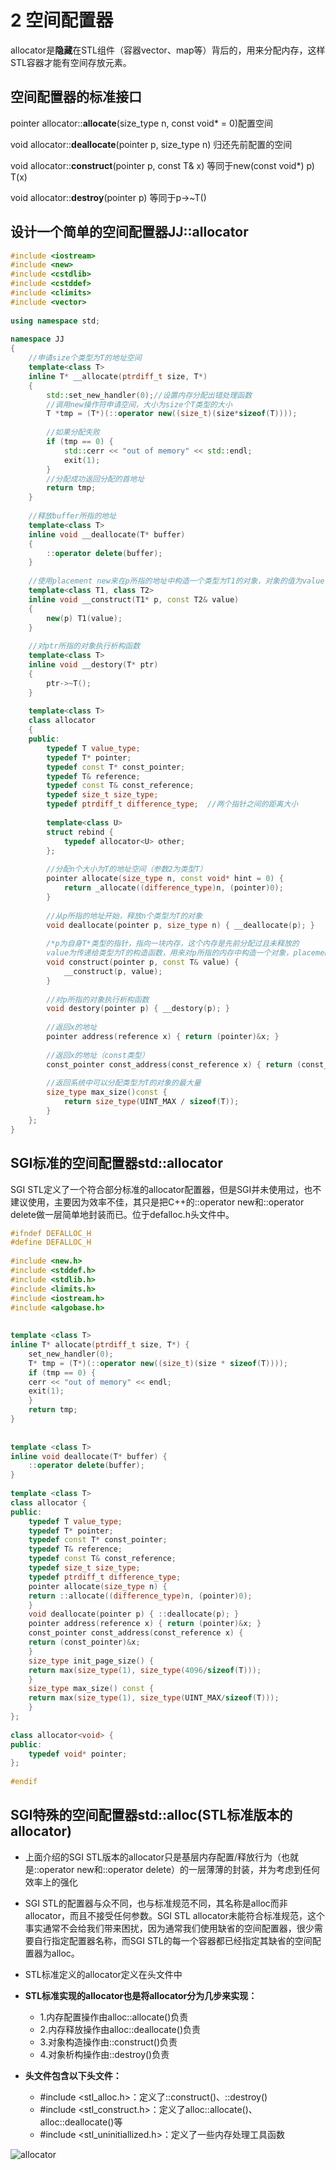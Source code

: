 # 2 空间配置器

allocator是**隐藏**在STL组件（容器vector、map等）背后的，用来分配内存，这样STL容器才能有空间存放元素。

## 空间配置器的标准接口

pointer allocator::**allocate**(size_type n, const void* = 0)配置空间

void allocator::**deallocate**(pointer p, size_type n) 归还先前配置的空间

void allocator::**construct**(pointer p, const T& x) 等同于new(const void*) p) T(x)

void allocator::**destroy**(pointer p) 等同于p->~T()

## 设计一个简单的空间配置器JJ::allocator

```c++
#include <iostream>
#include <new>
#include <cstdlib>
#include <cstddef>
#include <climits>
#include <vector>
 
using namespace std;
 
namespace JJ
{
	//申请size个类型为T的地址空间
	template<class T>
	inline T* __allocate(ptrdiff_t size, T*)
	{
		std::set_new_handler(0);//设置内存分配出错处理函数
		//调用new操作符申请空间，大小为size个T类型的大小
		T *tmp = (T*)(::operator new((size_t)(size*sizeof(T))));
 
		//如果分配失败
		if (tmp == 0) {
			std::cerr << "out of memory" << std::endl;
			exit(1);
		}
		//分配成功返回分配的首地址
		return tmp;
	}
 
	//释放buffer所指的地址
	template<class T>
	inline void __deallocate(T* buffer)
	{
		::operator delete(buffer);
	}
 
	//使用placement new来在p所指的地址中构造一个类型为T1的对象，对象的值为value
	template<class T1, class T2>
	inline void __construct(T1* p, const T2& value)
	{
		new(p) T1(value);
	}
 
	//对ptr所指的对象执行析构函数
	template<class T>
	inline void __destory(T* ptr)
	{
		ptr->~T();
	}
 
	template<class T>
	class allocator
	{
	public:
		typedef T value_type;
		typedef T* pointer;
		typedef const T* const_pointer;
		typedef T& reference;
		typedef const T& const_reference;
		typedef size_t size_type;
		typedef ptrdiff_t difference_type;  //两个指针之间的距离大小
 
		template<class U>
		struct rebind {
			typedef allocator<U> other;
		};
 
		//分配n个大小为T的地址空间（参数2为类型T）
		pointer allocate(size_type n, const void* hint = 0) {
			return _allocate((difference_type)n, (pointer)0);
		}
 
		//从p所指的地址开始，释放n个类型为T的对象
		void deallocate(pointer p, size_type n) { __deallocate(p); }
 
		/*p为自身T*类型的指针，指向一块内存，这个内存是先前分配过且未释放的
		value为传递给类型为T的构造函数，用来对p所指的内存中构造一个对象，placement new*/
		void construct(pointer p, const T& value) {
			__construct(p, value);
		}
 
		//对p所指的对象执行析构函数
		void destory(pointer p) { __destory(p); }
 
		//返回x的地址
		pointer address(reference x) { return (pointer)&x; }
 
		//返回x的地址（const类型）
		const_pointer const_address(const_reference x) { return (const_pointer)&x; }
 
		//返回系统中可以分配类型为T的对象的最大量
		size_type max_size()const {
			return size_type(UINT_MAX / sizeof(T));
		}
	};
}
```

## SGI标准的空间配置器std::allocator

SGI STL定义了一个符合部分标准的allocator配置器，但是SGI并未使用过，也不建议使用，主要因为效率不佳，其只是把C++的::operator new和::operator delete做一层简单地封装而已。位于defalloc.h头文件中。

```c++
#ifndef DEFALLOC_H
#define DEFALLOC_H
 
#include <new.h>
#include <stddef.h>
#include <stdlib.h>
#include <limits.h>
#include <iostream.h>
#include <algobase.h>
 
 
template <class T>
inline T* allocate(ptrdiff_t size, T*) {
    set_new_handler(0);
    T* tmp = (T*)(::operator new((size_t)(size * sizeof(T))));
    if (tmp == 0) {
	cerr << "out of memory" << endl; 
	exit(1);
    }
    return tmp;
}
 
 
template <class T>
inline void deallocate(T* buffer) {
    ::operator delete(buffer);
}
 
template <class T>
class allocator {
public:
    typedef T value_type;
    typedef T* pointer;
    typedef const T* const_pointer;
    typedef T& reference;
    typedef const T& const_reference;
    typedef size_t size_type;
    typedef ptrdiff_t difference_type;
    pointer allocate(size_type n) { 
	return ::allocate((difference_type)n, (pointer)0);
    }
    void deallocate(pointer p) { ::deallocate(p); }
    pointer address(reference x) { return (pointer)&x; }
    const_pointer const_address(const_reference x) { 
	return (const_pointer)&x; 
    }
    size_type init_page_size() { 
	return max(size_type(1), size_type(4096/sizeof(T))); 
    }
    size_type max_size() const { 
	return max(size_type(1), size_type(UINT_MAX/sizeof(T))); 
    }
};
 
class allocator<void> {
public:
    typedef void* pointer;
};
 
#endif
```

## SGI特殊的空间配置器std::alloc(STL标准版本的allocator)

- 上面介绍的SGI STL版本的allocator只是基层内存配置/释放行为（也就是::operator new和::operator delete）的一层薄薄的封装，并为考虑到任何效率上的强化
- SGI STL的配置器与众不同，也与标准规范不同，其名称是alloc而非allocator，而且不接受任何参数。SGI STL allocator未能符合标准规范，这个事实通常不会给我们带来困扰，因为通常我们使用缺省的空间配置器，很少需要自行指定配置器名称，而SGI STL的每一个容器都已经指定其缺省的空间配置器为alloc。
- STL标准定义的allocator定义在<memory>头文件中

- **STL标准实现的allocator也是将allocator分为几步来实现：**
  - 1.内存配置操作由alloc::allocate()负责
  - 2.内存释放操作由alloc::deallocate()负责
  - 3.对象构造操作由::construct()负责
  - 4.对象析构操作由::destroy()负责
- **<memory>头文件包含以下头文件：**
  - \#include <stl_alloc.h>：定义了::construct()、::destroy()
  - \#include <stl_construct.h>：定义了alloc::allocate()、alloc::deallocate()等
  - \#include <stl_uninitiallized.h>：定义了一些内存处理工具函数

![allocator](./img/allocator.png)